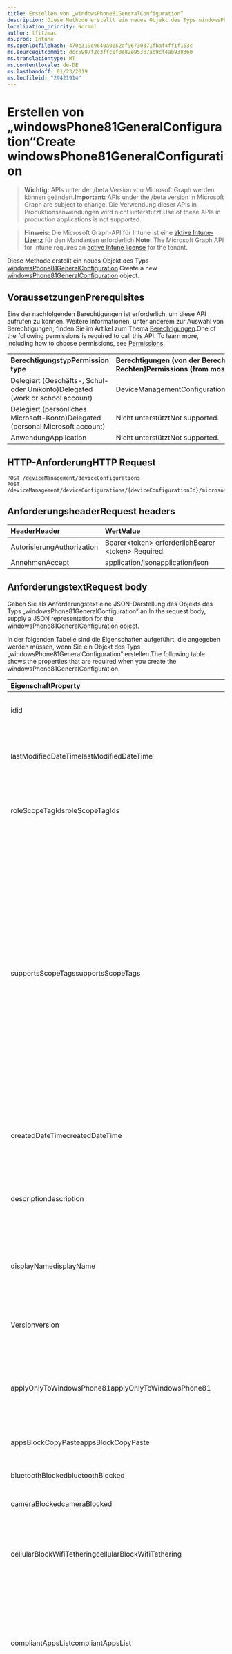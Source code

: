 ```yaml
---
title: Erstellen von „windowsPhone81GeneralConfiguration“
description: Diese Methode erstellt ein neues Objekt des Typs windowsPhone81GeneralConfiguration.
localization_priority: Normal
author: tfitzmac
ms.prod: Intune
ms.openlocfilehash: 470e319c9640a0052df96730371fbaf4ff1f153c
ms.sourcegitcommit: dcc5907f2c3ffc0f0e82e953b7ab9cf4ab938360
ms.translationtype: MT
ms.contentlocale: de-DE
ms.lasthandoff: 01/23/2019
ms.locfileid: "29421914"
---
```

# <a name="create-windowsphone81generalconfiguration"></a><span data-ttu-id="6e40e-103">Erstellen von „windowsPhone81GeneralConfiguration“</span><span class="sxs-lookup"><span data-stu-id="6e40e-103">Create windowsPhone81GeneralConfiguration</span></span>

> <span data-ttu-id="6e40e-104">**Wichtig:** APIs unter der /beta Version von Microsoft Graph werden können geändert.</span><span class="sxs-lookup"><span data-stu-id="6e40e-104">**Important:** APIs under the /beta version in Microsoft Graph are subject to change.</span></span> <span data-ttu-id="6e40e-105">Die Verwendung dieser APIs in Produktionsanwendungen wird nicht unterstützt.</span><span class="sxs-lookup"><span data-stu-id="6e40e-105">Use of these APIs in production applications is not supported.</span></span>

> <span data-ttu-id="6e40e-106">**Hinweis:** Die Microsoft Graph-API für Intune ist eine [aktive Intune-Lizenz](https://go.microsoft.com/fwlink/?linkid=839381) für den Mandanten erforderlich.</span><span class="sxs-lookup"><span data-stu-id="6e40e-106">**Note:** The Microsoft Graph API for Intune requires an [active Intune license](https://go.microsoft.com/fwlink/?linkid=839381) for the tenant.</span></span>

<span data-ttu-id="6e40e-107">Diese Methode erstellt ein neues Objekt des Typs [windowsPhone81GeneralConfiguration](../resources/intune-deviceconfig-windowsphone81generalconfiguration.md).</span><span class="sxs-lookup"><span data-stu-id="6e40e-107">Create a new [windowsPhone81GeneralConfiguration](../resources/intune-deviceconfig-windowsphone81generalconfiguration.md) object.</span></span>

## <a name="prerequisites"></a><span data-ttu-id="6e40e-108">Voraussetzungen</span><span class="sxs-lookup"><span data-stu-id="6e40e-108">Prerequisites</span></span>
<span data-ttu-id="6e40e-p102">Eine der nachfolgenden Berechtigungen ist erforderlich, um diese API aufrufen zu können. Weitere Informationen, unter anderem zur Auswahl von Berechtigungen, finden Sie im Artikel zum Thema [Berechtigungen](/concepts/permissions-reference.md).</span><span class="sxs-lookup"><span data-stu-id="6e40e-p102">One of the following permissions is required to call this API. To learn more, including how to choose permissions, see [Permissions](/concepts/permissions-reference.md).</span></span>

|<span data-ttu-id="6e40e-111">Berechtigungstyp</span><span class="sxs-lookup"><span data-stu-id="6e40e-111">Permission type</span></span>|<span data-ttu-id="6e40e-112">Berechtigungen (von der Berechtigung mit den meisten Rechten zu der mit den wenigsten Rechten)</span><span class="sxs-lookup"><span data-stu-id="6e40e-112">Permissions (from most to least privileged)</span></span>|
|:---|:---|
|<span data-ttu-id="6e40e-113">Delegiert (Geschäfts-, Schul- oder Unikonto)</span><span class="sxs-lookup"><span data-stu-id="6e40e-113">Delegated (work or school account)</span></span>|<span data-ttu-id="6e40e-114">DeviceManagementConfiguration.ReadWrite.All</span><span class="sxs-lookup"><span data-stu-id="6e40e-114">DeviceManagementConfiguration.ReadWrite.All</span></span>|
|<span data-ttu-id="6e40e-115">Delegiert (persönliches Microsoft-Konto)</span><span class="sxs-lookup"><span data-stu-id="6e40e-115">Delegated (personal Microsoft account)</span></span>|<span data-ttu-id="6e40e-116">Nicht unterstützt</span><span class="sxs-lookup"><span data-stu-id="6e40e-116">Not supported.</span></span>|
|<span data-ttu-id="6e40e-117">Anwendung</span><span class="sxs-lookup"><span data-stu-id="6e40e-117">Application</span></span>|<span data-ttu-id="6e40e-118">Nicht unterstützt</span><span class="sxs-lookup"><span data-stu-id="6e40e-118">Not supported.</span></span>|

## <a name="http-request"></a><span data-ttu-id="6e40e-119">HTTP-Anforderung</span><span class="sxs-lookup"><span data-stu-id="6e40e-119">HTTP Request</span></span>
<!-- {
  "blockType": "ignored"
}
-->
``` http
POST /deviceManagement/deviceConfigurations
POST /deviceManagement/deviceConfigurations/{deviceConfigurationId}/microsoft.graph.windowsDomainJoinConfiguration/networkAccessConfigurations
```

## <a name="request-headers"></a><span data-ttu-id="6e40e-120">Anforderungsheader</span><span class="sxs-lookup"><span data-stu-id="6e40e-120">Request headers</span></span>
|<span data-ttu-id="6e40e-121">Header</span><span class="sxs-lookup"><span data-stu-id="6e40e-121">Header</span></span>|<span data-ttu-id="6e40e-122">Wert</span><span class="sxs-lookup"><span data-stu-id="6e40e-122">Value</span></span>|
|:---|:---|
|<span data-ttu-id="6e40e-123">Autorisierung</span><span class="sxs-lookup"><span data-stu-id="6e40e-123">Authorization</span></span>|<span data-ttu-id="6e40e-124">Bearer&lt;token&gt; erforderlich</span><span class="sxs-lookup"><span data-stu-id="6e40e-124">Bearer &lt;token&gt; Required.</span></span>|
|<span data-ttu-id="6e40e-125">Annehmen</span><span class="sxs-lookup"><span data-stu-id="6e40e-125">Accept</span></span>|<span data-ttu-id="6e40e-126">application/json</span><span class="sxs-lookup"><span data-stu-id="6e40e-126">application/json</span></span>|

## <a name="request-body"></a><span data-ttu-id="6e40e-127">Anforderungstext</span><span class="sxs-lookup"><span data-stu-id="6e40e-127">Request body</span></span>
<span data-ttu-id="6e40e-128">Geben Sie als Anforderungstext eine JSON-Darstellung des Objekts des Typs „windowsPhone81GeneralConfiguration“ an.</span><span class="sxs-lookup"><span data-stu-id="6e40e-128">In the request body, supply a JSON representation for the windowsPhone81GeneralConfiguration object.</span></span>

<span data-ttu-id="6e40e-129">In der folgenden Tabelle sind die Eigenschaften aufgeführt, die angegeben werden müssen, wenn Sie ein Objekt des Typs „windowsPhone81GeneralConfiguration“ erstellen.</span><span class="sxs-lookup"><span data-stu-id="6e40e-129">The following table shows the properties that are required when you create the windowsPhone81GeneralConfiguration.</span></span>

|<span data-ttu-id="6e40e-130">Eigenschaft</span><span class="sxs-lookup"><span data-stu-id="6e40e-130">Property</span></span>|<span data-ttu-id="6e40e-131">Typ</span><span class="sxs-lookup"><span data-stu-id="6e40e-131">Type</span></span>|<span data-ttu-id="6e40e-132">Beschreibung</span><span class="sxs-lookup"><span data-stu-id="6e40e-132">Description</span></span>|
|:---|:---|:---|
|<span data-ttu-id="6e40e-133">id</span><span class="sxs-lookup"><span data-stu-id="6e40e-133">id</span></span>|<span data-ttu-id="6e40e-134">Zeichenfolge</span><span class="sxs-lookup"><span data-stu-id="6e40e-134">String</span></span>|<span data-ttu-id="6e40e-135">Schlüssel der Entität</span><span class="sxs-lookup"><span data-stu-id="6e40e-135">Key of the entity.</span></span> <span data-ttu-id="6e40e-136">Geerbt von [deviceConfiguration](../resources/intune-deviceconfig-deviceconfiguration.md).</span><span class="sxs-lookup"><span data-stu-id="6e40e-136">Inherited from [deviceConfiguration](../resources/intune-deviceconfig-deviceconfiguration.md)</span></span>|
|<span data-ttu-id="6e40e-137">lastModifiedDateTime</span><span class="sxs-lookup"><span data-stu-id="6e40e-137">lastModifiedDateTime</span></span>|<span data-ttu-id="6e40e-138">DateTimeOffset</span><span class="sxs-lookup"><span data-stu-id="6e40e-138">DateTimeOffset</span></span>|<span data-ttu-id="6e40e-139">Datum und Uhrzeit der letzten Änderung des Objekts.</span><span class="sxs-lookup"><span data-stu-id="6e40e-139">DateTime the object was last modified.</span></span> <span data-ttu-id="6e40e-140">Geerbt von [deviceConfiguration](../resources/intune-deviceconfig-deviceconfiguration.md).</span><span class="sxs-lookup"><span data-stu-id="6e40e-140">Inherited from [deviceConfiguration](../resources/intune-deviceconfig-deviceconfiguration.md)</span></span>|
|<span data-ttu-id="6e40e-141">roleScopeTagIds</span><span class="sxs-lookup"><span data-stu-id="6e40e-141">roleScopeTagIds</span></span>|<span data-ttu-id="6e40e-142">Zeichenfolgenauflistung</span><span class="sxs-lookup"><span data-stu-id="6e40e-142">String collection</span></span>|<span data-ttu-id="6e40e-143">Liste der Bereich Tags für diese Instanz der Entität.</span><span class="sxs-lookup"><span data-stu-id="6e40e-143">List of Scope Tags for this Entity instance.</span></span> <span data-ttu-id="6e40e-144">Geerbt von [deviceConfiguration](../resources/intune-deviceconfig-deviceconfiguration.md).</span><span class="sxs-lookup"><span data-stu-id="6e40e-144">Inherited from [deviceConfiguration](../resources/intune-deviceconfig-deviceconfiguration.md)</span></span>|
|<span data-ttu-id="6e40e-145">supportsScopeTags</span><span class="sxs-lookup"><span data-stu-id="6e40e-145">supportsScopeTags</span></span>|<span data-ttu-id="6e40e-146">Boolean</span><span class="sxs-lookup"><span data-stu-id="6e40e-146">Boolean</span></span>|<span data-ttu-id="6e40e-147">Gibt an, ob die zugrunde liegende Gerätekonfiguration die Zuweisung von Bereich Kategorien unterstützt.</span><span class="sxs-lookup"><span data-stu-id="6e40e-147">Indicates whether or not the underlying Device Configuration supports the assignment of scope tags.</span></span> <span data-ttu-id="6e40e-148">Zuweisen der ScopeTags-Eigenschaft ist nicht zulässig, wenn dieser Wert false ist und Entitäten nicht bereichsbezogenen Benutzern angezeigt werden.</span><span class="sxs-lookup"><span data-stu-id="6e40e-148">Assigning to the ScopeTags property is not allowed when this value is false and entities will not be visible to scoped users.</span></span> <span data-ttu-id="6e40e-149">Dies tritt für Legacy-Richtlinien in Silverlight erstellt und kann durch Löschen und Neuerstellen der Richtlinie in der Azure-Verwaltungsportal aufgelöst werden.</span><span class="sxs-lookup"><span data-stu-id="6e40e-149">This occurs for Legacy policies created in Silverlight and can be resolved by deleting and recreating the policy in the Azure Portal.</span></span> <span data-ttu-id="6e40e-150">Diese Eigenschaft ist schreibgeschützt.</span><span class="sxs-lookup"><span data-stu-id="6e40e-150">This property is read-only.</span></span> <span data-ttu-id="6e40e-151">Geerbt von [deviceConfiguration](../resources/intune-deviceconfig-deviceconfiguration.md).</span><span class="sxs-lookup"><span data-stu-id="6e40e-151">Inherited from [deviceConfiguration](../resources/intune-deviceconfig-deviceconfiguration.md)</span></span>|
|<span data-ttu-id="6e40e-152">createdDateTime</span><span class="sxs-lookup"><span data-stu-id="6e40e-152">createdDateTime</span></span>|<span data-ttu-id="6e40e-153">DateTimeOffset</span><span class="sxs-lookup"><span data-stu-id="6e40e-153">DateTimeOffset</span></span>|<span data-ttu-id="6e40e-154">Datum und Uhrzeit der Erstellung des Objekts.</span><span class="sxs-lookup"><span data-stu-id="6e40e-154">DateTime the object was created.</span></span> <span data-ttu-id="6e40e-155">Geerbt von [deviceConfiguration](../resources/intune-deviceconfig-deviceconfiguration.md).</span><span class="sxs-lookup"><span data-stu-id="6e40e-155">Inherited from [deviceConfiguration](../resources/intune-deviceconfig-deviceconfiguration.md)</span></span>|
|<span data-ttu-id="6e40e-156">description</span><span class="sxs-lookup"><span data-stu-id="6e40e-156">description</span></span>|<span data-ttu-id="6e40e-157">Zeichenfolge</span><span class="sxs-lookup"><span data-stu-id="6e40e-157">String</span></span>|<span data-ttu-id="6e40e-158">Beschreibung der Gerätekonfiguration (vom Administrator festgelegt).</span><span class="sxs-lookup"><span data-stu-id="6e40e-158">Admin provided description of the Device Configuration.</span></span> <span data-ttu-id="6e40e-159">Geerbt von [deviceConfiguration](../resources/intune-deviceconfig-deviceconfiguration.md).</span><span class="sxs-lookup"><span data-stu-id="6e40e-159">Inherited from [deviceConfiguration](../resources/intune-deviceconfig-deviceconfiguration.md)</span></span>|
|<span data-ttu-id="6e40e-160">displayName</span><span class="sxs-lookup"><span data-stu-id="6e40e-160">displayName</span></span>|<span data-ttu-id="6e40e-161">Zeichenfolge</span><span class="sxs-lookup"><span data-stu-id="6e40e-161">String</span></span>|<span data-ttu-id="6e40e-162">Name der Gerätekonfiguration (vom Administrator festgelegt).</span><span class="sxs-lookup"><span data-stu-id="6e40e-162">Admin provided name of the device configuration.</span></span> <span data-ttu-id="6e40e-163">Geerbt von [deviceConfiguration](../resources/intune-deviceconfig-deviceconfiguration.md).</span><span class="sxs-lookup"><span data-stu-id="6e40e-163">Inherited from [deviceConfiguration](../resources/intune-deviceconfig-deviceconfiguration.md)</span></span>|
|<span data-ttu-id="6e40e-164">Version</span><span class="sxs-lookup"><span data-stu-id="6e40e-164">version</span></span>|<span data-ttu-id="6e40e-165">Int32</span><span class="sxs-lookup"><span data-stu-id="6e40e-165">Int32</span></span>|<span data-ttu-id="6e40e-166">Version der Gerätekonfiguration.</span><span class="sxs-lookup"><span data-stu-id="6e40e-166">Version of the device configuration.</span></span> <span data-ttu-id="6e40e-167">Geerbt von [deviceConfiguration](../resources/intune-deviceconfig-deviceconfiguration.md).</span><span class="sxs-lookup"><span data-stu-id="6e40e-167">Inherited from [deviceConfiguration](../resources/intune-deviceconfig-deviceconfiguration.md)</span></span>|
|<span data-ttu-id="6e40e-168">applyOnlyToWindowsPhone81</span><span class="sxs-lookup"><span data-stu-id="6e40e-168">applyOnlyToWindowsPhone81</span></span>|<span data-ttu-id="6e40e-169">Boolean</span><span class="sxs-lookup"><span data-stu-id="6e40e-169">Boolean</span></span>|<span data-ttu-id="6e40e-170">Wert, der angibt, ob die Richtlinie nur für Windows Phone 8.1 gilt.</span><span class="sxs-lookup"><span data-stu-id="6e40e-170">Value indicating whether this policy only applies to Windows Phone 8.1.</span></span> <span data-ttu-id="6e40e-171">Diese Eigenschaft ist schreibgeschützt.</span><span class="sxs-lookup"><span data-stu-id="6e40e-171">This property is read-only.</span></span>|
|<span data-ttu-id="6e40e-172">appsBlockCopyPaste</span><span class="sxs-lookup"><span data-stu-id="6e40e-172">appsBlockCopyPaste</span></span>|<span data-ttu-id="6e40e-173">Boolean</span><span class="sxs-lookup"><span data-stu-id="6e40e-173">Boolean</span></span>|<span data-ttu-id="6e40e-174">Gibt an, ob Kopieren/Einfügen blockiert werden soll.</span><span class="sxs-lookup"><span data-stu-id="6e40e-174">Indicates whether or not to block copy paste.</span></span>|
|<span data-ttu-id="6e40e-175">bluetoothBlocked</span><span class="sxs-lookup"><span data-stu-id="6e40e-175">bluetoothBlocked</span></span>|<span data-ttu-id="6e40e-176">Boolean</span><span class="sxs-lookup"><span data-stu-id="6e40e-176">Boolean</span></span>|<span data-ttu-id="6e40e-177">Gibt an, ob Bluetooth blockiert werden soll.</span><span class="sxs-lookup"><span data-stu-id="6e40e-177">Indicates whether or not to block bluetooth.</span></span>|
|<span data-ttu-id="6e40e-178">cameraBlocked</span><span class="sxs-lookup"><span data-stu-id="6e40e-178">cameraBlocked</span></span>|<span data-ttu-id="6e40e-179">Boolean</span><span class="sxs-lookup"><span data-stu-id="6e40e-179">Boolean</span></span>|<span data-ttu-id="6e40e-180">Gibt an, ob die Kamera blockiert werden soll.</span><span class="sxs-lookup"><span data-stu-id="6e40e-180">Indicates whether or not to block camera.</span></span>|
|<span data-ttu-id="6e40e-181">cellularBlockWifiTethering</span><span class="sxs-lookup"><span data-stu-id="6e40e-181">cellularBlockWifiTethering</span></span>|<span data-ttu-id="6e40e-182">Boolean</span><span class="sxs-lookup"><span data-stu-id="6e40e-182">Boolean</span></span>|<span data-ttu-id="6e40e-183">Gibt an, ob WLAN-Tethering blockiert werden soll.</span><span class="sxs-lookup"><span data-stu-id="6e40e-183">Indicates whether or not to block Wi-Fi tethering.</span></span> <span data-ttu-id="6e40e-184">Hat keine Auswirkungen, wenn die WLAN-Funktion blockiert ist.</span><span class="sxs-lookup"><span data-stu-id="6e40e-184">Has no impact if Wi-Fi is blocked.</span></span>|
|<span data-ttu-id="6e40e-185">compliantAppsList</span><span class="sxs-lookup"><span data-stu-id="6e40e-185">compliantAppsList</span></span>|<span data-ttu-id="6e40e-186">Collection von Objekten des Typs [appListItem](../resources/intune-deviceconfig-applistitem.md)</span><span class="sxs-lookup"><span data-stu-id="6e40e-186">[appListItem](../resources/intune-deviceconfig-applistitem.md) collection</span></span>|<span data-ttu-id="6e40e-187">Liste aller Apps, für die die Konformitätsrichtlinie gilt (Zulassungsliste oder Sperrliste, gesteuert über „compliantAppListType“).</span><span class="sxs-lookup"><span data-stu-id="6e40e-187">List of apps in the compliance (either allow list or block list, controlled by CompliantAppListType).</span></span> <span data-ttu-id="6e40e-188">Diese Collection darf maximal 10.000 Elemente enthalten.</span><span class="sxs-lookup"><span data-stu-id="6e40e-188">This collection can contain a maximum of 10000 elements.</span></span>|
|<span data-ttu-id="6e40e-189">compliantAppListType</span><span class="sxs-lookup"><span data-stu-id="6e40e-189">compliantAppListType</span></span>|[<span data-ttu-id="6e40e-190">appListType</span><span class="sxs-lookup"><span data-stu-id="6e40e-190">appListType</span></span>](../resources/intune-deviceconfig-applisttype.md)|<span data-ttu-id="6e40e-191">Typ der in „compliantAppsList“ definierten Liste.</span><span class="sxs-lookup"><span data-stu-id="6e40e-191">List that is in the AppComplianceList.</span></span> <span data-ttu-id="6e40e-192">Mögliche Werte sind: `none`, `appsInListCompliant` und `appsNotInListCompliant`.</span><span class="sxs-lookup"><span data-stu-id="6e40e-192">Possible values are: `none`, `appsInListCompliant`, `appsNotInListCompliant`.</span></span>|
|<span data-ttu-id="6e40e-193">diagnosticDataBlockSubmission</span><span class="sxs-lookup"><span data-stu-id="6e40e-193">diagnosticDataBlockSubmission</span></span>|<span data-ttu-id="6e40e-194">Boolean</span><span class="sxs-lookup"><span data-stu-id="6e40e-194">Boolean</span></span>|<span data-ttu-id="6e40e-195">Gibt an, ob die Übermittlung von Diagnosedaten blockiert werden soll.</span><span class="sxs-lookup"><span data-stu-id="6e40e-195">Indicates whether or not to block diagnostic data submission.</span></span>|
|<span data-ttu-id="6e40e-196">emailBlockAddingAccounts</span><span class="sxs-lookup"><span data-stu-id="6e40e-196">emailBlockAddingAccounts</span></span>|<span data-ttu-id="6e40e-197">Boolean</span><span class="sxs-lookup"><span data-stu-id="6e40e-197">Boolean</span></span>|<span data-ttu-id="6e40e-198">Gibt an, ob benutzerdefinierte E-Mail-Konten blockiert werden sollen.</span><span class="sxs-lookup"><span data-stu-id="6e40e-198">Indicates whether or not to block custom email accounts.</span></span>|
|<span data-ttu-id="6e40e-199">locationServicesBlocked</span><span class="sxs-lookup"><span data-stu-id="6e40e-199">locationServicesBlocked</span></span>|<span data-ttu-id="6e40e-200">Boolean</span><span class="sxs-lookup"><span data-stu-id="6e40e-200">Boolean</span></span>|<span data-ttu-id="6e40e-201">Gibt an, ob die Ortungsdienste blockiert werden sollen.</span><span class="sxs-lookup"><span data-stu-id="6e40e-201">Indicates whether or not to block location services.</span></span>|
|<span data-ttu-id="6e40e-202">microsoftAccountBlocked</span><span class="sxs-lookup"><span data-stu-id="6e40e-202">microsoftAccountBlocked</span></span>|<span data-ttu-id="6e40e-203">Boolean</span><span class="sxs-lookup"><span data-stu-id="6e40e-203">Boolean</span></span>|<span data-ttu-id="6e40e-204">Gibt an, ob die Verwendung eines Microsoft-Kontos erlaubt ist.</span><span class="sxs-lookup"><span data-stu-id="6e40e-204">Indicates whether or not to block using a Microsoft Account.</span></span>|
|<span data-ttu-id="6e40e-205">nfcBlocked</span><span class="sxs-lookup"><span data-stu-id="6e40e-205">nfcBlocked</span></span>|<span data-ttu-id="6e40e-206">Boolean</span><span class="sxs-lookup"><span data-stu-id="6e40e-206">Boolean</span></span>|<span data-ttu-id="6e40e-207">Gibt an, ob NFC (Near Field Communication) blockiert werden soll.</span><span class="sxs-lookup"><span data-stu-id="6e40e-207">Indicates whether or not to block Near-Field Communication.</span></span>|
|<span data-ttu-id="6e40e-208">passwordBlockSimple</span><span class="sxs-lookup"><span data-stu-id="6e40e-208">passwordBlockSimple</span></span>|<span data-ttu-id="6e40e-209">Boolean</span><span class="sxs-lookup"><span data-stu-id="6e40e-209">Boolean</span></span>|<span data-ttu-id="6e40e-210">Gibt an, ob die Kalendersynchronisierung blockiert werden soll.</span><span class="sxs-lookup"><span data-stu-id="6e40e-210">Indicates whether or not to block syncing the calendar.</span></span>|
|<span data-ttu-id="6e40e-211">passwordExpirationDays</span><span class="sxs-lookup"><span data-stu-id="6e40e-211">passwordExpirationDays</span></span>|<span data-ttu-id="6e40e-212">Int32</span><span class="sxs-lookup"><span data-stu-id="6e40e-212">Int32</span></span>|<span data-ttu-id="6e40e-213">Zeit in Tagen bis zum Ablaufen des Kennworts.</span><span class="sxs-lookup"><span data-stu-id="6e40e-213">Number of days before the password expires.</span></span>|
|<span data-ttu-id="6e40e-214">passwordMinimumLength</span><span class="sxs-lookup"><span data-stu-id="6e40e-214">passwordMinimumLength</span></span>|<span data-ttu-id="6e40e-215">Int32</span><span class="sxs-lookup"><span data-stu-id="6e40e-215">Int32</span></span>|<span data-ttu-id="6e40e-216">Mindestlänge von Kennwörtern.</span><span class="sxs-lookup"><span data-stu-id="6e40e-216">Minimum length of passwords.</span></span>|
|<span data-ttu-id="6e40e-217">passwordMinutesOfInactivityBeforeScreenTimeout</span><span class="sxs-lookup"><span data-stu-id="6e40e-217">passwordMinutesOfInactivityBeforeScreenTimeout</span></span>|<span data-ttu-id="6e40e-218">Int32</span><span class="sxs-lookup"><span data-stu-id="6e40e-218">Int32</span></span>|<span data-ttu-id="6e40e-219">Zeitraum von Inaktivität in Minuten, nach dem es zu einem Bildschirmtimeout kommt</span><span class="sxs-lookup"><span data-stu-id="6e40e-219">Minutes of inactivity before screen timeout.</span></span>|
|<span data-ttu-id="6e40e-220">passwordMinimumCharacterSetCount</span><span class="sxs-lookup"><span data-stu-id="6e40e-220">passwordMinimumCharacterSetCount</span></span>|<span data-ttu-id="6e40e-221">Int32</span><span class="sxs-lookup"><span data-stu-id="6e40e-221">Int32</span></span>|<span data-ttu-id="6e40e-222">Anzahl von Zeichensätzen, die ein Kennwort enthalten muss</span><span class="sxs-lookup"><span data-stu-id="6e40e-222">Number of character sets a password must contain.</span></span>|
|<span data-ttu-id="6e40e-223">passwordPreviousPasswordBlockCount</span><span class="sxs-lookup"><span data-stu-id="6e40e-223">passwordPreviousPasswordBlockCount</span></span>|<span data-ttu-id="6e40e-224">Int32</span><span class="sxs-lookup"><span data-stu-id="6e40e-224">Int32</span></span>|<span data-ttu-id="6e40e-225">Anzahl der zuletzt verwendeten Kennwörter, die nicht erneut verwendet werden dürfen.</span><span class="sxs-lookup"><span data-stu-id="6e40e-225">Number of previous passwords to block.</span></span> <span data-ttu-id="6e40e-226">Gültige Werte: 0 bis 24.</span><span class="sxs-lookup"><span data-stu-id="6e40e-226">Valid values 0 to 24</span></span>|
|<span data-ttu-id="6e40e-227">passwordSignInFailureCountBeforeFactoryReset</span><span class="sxs-lookup"><span data-stu-id="6e40e-227">passwordSignInFailureCountBeforeFactoryReset</span></span>|<span data-ttu-id="6e40e-228">Int32</span><span class="sxs-lookup"><span data-stu-id="6e40e-228">Int32</span></span>|<span data-ttu-id="6e40e-229">Legt fest, nach wie vielen fehlgeschlagenen Anmeldeversuchen eine Zurücksetzung auf die Werkseinstellungen durchgeführt wird.</span><span class="sxs-lookup"><span data-stu-id="6e40e-229">Number of sign in failures allowed before factory reset.</span></span>|
|<span data-ttu-id="6e40e-230">passwordRequiredType</span><span class="sxs-lookup"><span data-stu-id="6e40e-230">passwordRequiredType</span></span>|[<span data-ttu-id="6e40e-231">requiredPasswordType</span><span class="sxs-lookup"><span data-stu-id="6e40e-231">requiredPasswordType</span></span>](../resources/intune-deviceconfig-requiredpasswordtype.md)|<span data-ttu-id="6e40e-232">Geforderter Kennworttyp.</span><span class="sxs-lookup"><span data-stu-id="6e40e-232">Password type that is required.</span></span> <span data-ttu-id="6e40e-233">Mögliche Werte sind: `deviceDefault`, `alphanumeric` und `numeric`.</span><span class="sxs-lookup"><span data-stu-id="6e40e-233">Possible values are: `deviceDefault`, `alphanumeric`, `numeric`.</span></span>|
|<span data-ttu-id="6e40e-234">passwordRequired</span><span class="sxs-lookup"><span data-stu-id="6e40e-234">passwordRequired</span></span>|<span data-ttu-id="6e40e-235">Boolean</span><span class="sxs-lookup"><span data-stu-id="6e40e-235">Boolean</span></span>|<span data-ttu-id="6e40e-236">Gibt an, ob ein Kennwort erforderlich ist.</span><span class="sxs-lookup"><span data-stu-id="6e40e-236">Indicates whether or not to require a password.</span></span>|
|<span data-ttu-id="6e40e-237">screenCaptureBlocked</span><span class="sxs-lookup"><span data-stu-id="6e40e-237">screenCaptureBlocked</span></span>|<span data-ttu-id="6e40e-238">Boolean</span><span class="sxs-lookup"><span data-stu-id="6e40e-238">Boolean</span></span>|<span data-ttu-id="6e40e-239">Gibt an, ob Screenshots blockiert werden sollen.</span><span class="sxs-lookup"><span data-stu-id="6e40e-239">Indicates whether or not to block screenshots.</span></span>|
|<span data-ttu-id="6e40e-240">storageBlockRemovableStorage</span><span class="sxs-lookup"><span data-stu-id="6e40e-240">storageBlockRemovableStorage</span></span>|<span data-ttu-id="6e40e-241">Boolean</span><span class="sxs-lookup"><span data-stu-id="6e40e-241">Boolean</span></span>|<span data-ttu-id="6e40e-242">Gibt an, ob Wechselmedien blockiert werden sollen.</span><span class="sxs-lookup"><span data-stu-id="6e40e-242">Indicates whether or not to block removable storage.</span></span>|
|<span data-ttu-id="6e40e-243">storageRequireEncryption</span><span class="sxs-lookup"><span data-stu-id="6e40e-243">storageRequireEncryption</span></span>|<span data-ttu-id="6e40e-244">Boolean</span><span class="sxs-lookup"><span data-stu-id="6e40e-244">Boolean</span></span>|<span data-ttu-id="6e40e-245">Gibt an, ob Verschlüsselung erforderlich ist.</span><span class="sxs-lookup"><span data-stu-id="6e40e-245">Indicates whether or not to require encryption.</span></span>|
|<span data-ttu-id="6e40e-246">webBrowserBlocked</span><span class="sxs-lookup"><span data-stu-id="6e40e-246">webBrowserBlocked</span></span>|<span data-ttu-id="6e40e-247">Boolean</span><span class="sxs-lookup"><span data-stu-id="6e40e-247">Boolean</span></span>|<span data-ttu-id="6e40e-248">Gibt an, ob der Webbrowser blockiert werden soll.</span><span class="sxs-lookup"><span data-stu-id="6e40e-248">Indicates whether or not to block the web browser.</span></span>|
|<span data-ttu-id="6e40e-249">wifiBlocked</span><span class="sxs-lookup"><span data-stu-id="6e40e-249">wifiBlocked</span></span>|<span data-ttu-id="6e40e-250">Boolean</span><span class="sxs-lookup"><span data-stu-id="6e40e-250">Boolean</span></span>|<span data-ttu-id="6e40e-251">Gibt an, ob die WLAN-Funktion blockiert werden soll.</span><span class="sxs-lookup"><span data-stu-id="6e40e-251">Indicates whether or not to block Wi-Fi.</span></span>|
|<span data-ttu-id="6e40e-252">wifiBlockAutomaticConnectHotspots</span><span class="sxs-lookup"><span data-stu-id="6e40e-252">wifiBlockAutomaticConnectHotspots</span></span>|<span data-ttu-id="6e40e-253">Boolean</span><span class="sxs-lookup"><span data-stu-id="6e40e-253">Boolean</span></span>|<span data-ttu-id="6e40e-254">Gibt an, ob die automatische Herstellung einer Verbindung zu WLAN-Hotspots blockiert werden soll.</span><span class="sxs-lookup"><span data-stu-id="6e40e-254">Indicates whether or not to block automatically connecting to Wi-Fi hotspots.</span></span> <span data-ttu-id="6e40e-255">Hat keine Auswirkungen, wenn die WLAN-Funktion blockiert ist.</span><span class="sxs-lookup"><span data-stu-id="6e40e-255">Has no impact if Wi-Fi is blocked.</span></span>|
|<span data-ttu-id="6e40e-256">wifiBlockHotspotReporting</span><span class="sxs-lookup"><span data-stu-id="6e40e-256">wifiBlockHotspotReporting</span></span>|<span data-ttu-id="6e40e-257">Boolean</span><span class="sxs-lookup"><span data-stu-id="6e40e-257">Boolean</span></span>|<span data-ttu-id="6e40e-258">Gibt an, ob die Erstellung von Berichten zu WLAN-Hotspots blockiert werden soll.</span><span class="sxs-lookup"><span data-stu-id="6e40e-258">Indicates whether or not to block Wi-Fi hotspot reporting.</span></span> <span data-ttu-id="6e40e-259">Hat keine Auswirkungen, wenn die WLAN-Funktion blockiert ist.</span><span class="sxs-lookup"><span data-stu-id="6e40e-259">Has no impact if Wi-Fi is blocked.</span></span>|
|<span data-ttu-id="6e40e-260">windowsStoreBlocked</span><span class="sxs-lookup"><span data-stu-id="6e40e-260">windowsStoreBlocked</span></span>|<span data-ttu-id="6e40e-261">Boolean</span><span class="sxs-lookup"><span data-stu-id="6e40e-261">Boolean</span></span>|<span data-ttu-id="6e40e-262">Gibt an, ob der Windows Store blockiert werden soll.</span><span class="sxs-lookup"><span data-stu-id="6e40e-262">Indicates whether or not to block the Windows Store.</span></span>|



## <a name="response"></a><span data-ttu-id="6e40e-263">Antwort</span><span class="sxs-lookup"><span data-stu-id="6e40e-263">Response</span></span>
<span data-ttu-id="6e40e-264">Bei erfolgreicher Ausführung gibt die Methode den Antwortcode `201 Created` und ein Objekt des Typs [windowsPhone81GeneralConfiguration](../resources/intune-deviceconfig-windowsphone81generalconfiguration.md) im Antworttext zurück.</span><span class="sxs-lookup"><span data-stu-id="6e40e-264">If successful, this method returns a `201 Created` response code and a [windowsPhone81GeneralConfiguration](../resources/intune-deviceconfig-windowsphone81generalconfiguration.md) object in the response body.</span></span>

## <a name="example"></a><span data-ttu-id="6e40e-265">Beispiel</span><span class="sxs-lookup"><span data-stu-id="6e40e-265">Example</span></span>

### <a name="request"></a><span data-ttu-id="6e40e-266">Anforderung</span><span class="sxs-lookup"><span data-stu-id="6e40e-266">Request</span></span>
<span data-ttu-id="6e40e-267">Nachfolgend sehen Sie ein Beispiel der Anforderung.</span><span class="sxs-lookup"><span data-stu-id="6e40e-267">Here is an example of the request.</span></span>
``` http
POST https://graph.microsoft.com/beta/deviceManagement/deviceConfigurations
Content-type: application/json
Content-length: 1553

{
  "@odata.type": "#microsoft.graph.windowsPhone81GeneralConfiguration",
  "roleScopeTagIds": [
    "Role Scope Tag Ids value"
  ],
  "supportsScopeTags": true,
  "description": "Description value",
  "displayName": "Display Name value",
  "version": 7,
  "applyOnlyToWindowsPhone81": true,
  "appsBlockCopyPaste": true,
  "bluetoothBlocked": true,
  "cameraBlocked": true,
  "cellularBlockWifiTethering": true,
  "compliantAppsList": [
    {
      "@odata.type": "microsoft.graph.appListItem",
      "name": "Name value",
      "publisher": "Publisher value",
      "appStoreUrl": "https://example.com/appStoreUrl/",
      "appId": "App Id value"
    }
  ],
  "compliantAppListType": "appsInListCompliant",
  "diagnosticDataBlockSubmission": true,
  "emailBlockAddingAccounts": true,
  "locationServicesBlocked": true,
  "microsoftAccountBlocked": true,
  "nfcBlocked": true,
  "passwordBlockSimple": true,
  "passwordExpirationDays": 6,
  "passwordMinimumLength": 5,
  "passwordMinutesOfInactivityBeforeScreenTimeout": 14,
  "passwordMinimumCharacterSetCount": 0,
  "passwordPreviousPasswordBlockCount": 2,
  "passwordSignInFailureCountBeforeFactoryReset": 12,
  "passwordRequiredType": "alphanumeric",
  "passwordRequired": true,
  "screenCaptureBlocked": true,
  "storageBlockRemovableStorage": true,
  "storageRequireEncryption": true,
  "webBrowserBlocked": true,
  "wifiBlocked": true,
  "wifiBlockAutomaticConnectHotspots": true,
  "wifiBlockHotspotReporting": true,
  "windowsStoreBlocked": true
}
```

### <a name="response"></a><span data-ttu-id="6e40e-268">Antwort</span><span class="sxs-lookup"><span data-stu-id="6e40e-268">Response</span></span>
<span data-ttu-id="6e40e-p119">Nachfolgend sehen Sie ein Beispiel der Antwort. Hinweis: Das hier gezeigte Antwortobjekt ist möglicherweise aus Platzgründen abgeschnitten. Von einem tatsächlichen Aufruf werden alle Eigenschaften zurückgegeben.</span><span class="sxs-lookup"><span data-stu-id="6e40e-p119">Here is an example of the response. Note: The response object shown here may be truncated for brevity. All of the properties will be returned from an actual call.</span></span>
``` http
HTTP/1.1 201 Created
Content-Type: application/json
Content-Length: 1725

{
  "@odata.type": "#microsoft.graph.windowsPhone81GeneralConfiguration",
  "id": "f5e0e34d-e34d-f5e0-4de3-e0f54de3e0f5",
  "lastModifiedDateTime": "2017-01-01T00:00:35.1329464-08:00",
  "roleScopeTagIds": [
    "Role Scope Tag Ids value"
  ],
  "supportsScopeTags": true,
  "createdDateTime": "2017-01-01T00:02:43.5775965-08:00",
  "description": "Description value",
  "displayName": "Display Name value",
  "version": 7,
  "applyOnlyToWindowsPhone81": true,
  "appsBlockCopyPaste": true,
  "bluetoothBlocked": true,
  "cameraBlocked": true,
  "cellularBlockWifiTethering": true,
  "compliantAppsList": [
    {
      "@odata.type": "microsoft.graph.appListItem",
      "name": "Name value",
      "publisher": "Publisher value",
      "appStoreUrl": "https://example.com/appStoreUrl/",
      "appId": "App Id value"
    }
  ],
  "compliantAppListType": "appsInListCompliant",
  "diagnosticDataBlockSubmission": true,
  "emailBlockAddingAccounts": true,
  "locationServicesBlocked": true,
  "microsoftAccountBlocked": true,
  "nfcBlocked": true,
  "passwordBlockSimple": true,
  "passwordExpirationDays": 6,
  "passwordMinimumLength": 5,
  "passwordMinutesOfInactivityBeforeScreenTimeout": 14,
  "passwordMinimumCharacterSetCount": 0,
  "passwordPreviousPasswordBlockCount": 2,
  "passwordSignInFailureCountBeforeFactoryReset": 12,
  "passwordRequiredType": "alphanumeric",
  "passwordRequired": true,
  "screenCaptureBlocked": true,
  "storageBlockRemovableStorage": true,
  "storageRequireEncryption": true,
  "webBrowserBlocked": true,
  "wifiBlocked": true,
  "wifiBlockAutomaticConnectHotspots": true,
  "wifiBlockHotspotReporting": true,
  "windowsStoreBlocked": true
}
```




